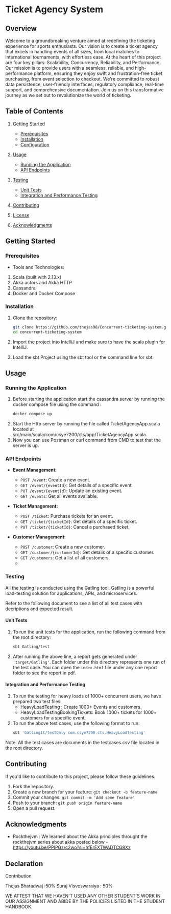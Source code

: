 # Ticket Agency System

## Overview

Welcome to a groundbreaking venture aimed at redefining the ticketing experience for sports enthusiasts.
Our vision is to create a ticket agency that excels in handling events of all sizes, from local matches to international tournaments, with effortless ease.
At the heart of this project are four key pillars: Scalability, Concurrency, Reliability, and Performance.
Our mission is to provide users with a seamless, reliable, and high-performance platform, ensuring they enjoy swift and frustration-free ticket purchasing, from event selection to checkout.
We're committed to robust data persistence, user-friendly interfaces, regulatory compliance, real-time support, and comprehensive documentation.
Join us on this transformative journey as we set out to revolutionize the world of ticketing.

## Table of Contents

1. [Getting Started](#getting-started)
    - [Prerequisites](#prerequisites)
    - [Installation](#installation)
    - [Configuration](#configuration)
2. [Usage](#usage)
    - [Running the Application](#running-the-application)
    - [API Endpoints](#api-endpoints)
3. [Testing](#testing)
    - [Unit Tests](#unit-tests)
    - [Integration and Performance Testing](#Integration-and-Performance-Testing)
    
4. [Contributing](#contributing)
5. [License](#license)
6. [Acknowledgments](#acknowledgments)

## Getting Started

### Prerequisites

- Tools and Technologies:
1) Scala (built with 2.13.x)
2) Akka actors and Akka HTTP
3) Cassandra
4) Docker and Docker Compose
   
### Installation

1. Clone the repository:

    ```bash
    git clone https://github.com/thejas98/Concurrent-ticketing-system.git
    cd concurrent-ticketing-system
    ```

2. Import the project into IntelliJ and make sure to have the scala plugin for IntelliJ.
3. Load the sbt Project using the sbt tool or the command line for sbt.

## Usage

### Running the Application

1. Before starting the application start the cassandra server by running the docker compose file using the command :
   ```bash
   docker compose up
   ```
3. Start the Http server by running the file called TicketAgencyApp.scala located at src/main/scala/com/csye7200/cts/app/TicketAgencyApp.scala.
4. Now you can use Postman or curl command from CMD to test that the server is up.


### API Endpoints

- **Event Management:**
    - `POST /event`: Create a new event.
    - `GET /event/{eventId}`: Get details of a specific event.
    - `PUT /event/{eventId}`: Update an existing event.
    - `GET /events`: Get all events available.

- **Ticket Management:**
    - `POST /ticket`: Purchase tickets for an event.
    - `GET /ticket/{ticketId}`: Get details of a specific ticket.
    - `PUT /ticket/{ticketId}`: Cancel a purchased ticket.

- **Customer Management:**
    - `POST /customer`: Create a new customer.
    - `GET /customer/{customerId}`: Get details of a specific customer.
    - `GET /customers`: Get a list of all customers.
    - 

### Testing

All the testing is conducted using the Gatling tool. Gatling is a powerful load-testing solution for applications, APIs, and microservices.

Refer to the following document to see a list of all test cases with decriptions and expected result.

#### Unit Tests

1. To run the unit tests for the application, run the following command from the root directory:
   ```bash
   sbt Gatling/test
   ```
3. After running the above line, a report gets generated under `'target/Gatling'`. Each folder under this directory represents one run of the test case. You can open the `index.html` file under any one report folder to see the report in pdf.
   

#### Integration and Performance Testing

1. To run the testing for heavy loads of 1000+ concurrent users, we have prepared two test files:
   - HeavyLoadTesting : Create 1000+ Events and customers.
   - HeavyLoadTestingBookingTickets: Book 1000+ tickets for 1000+ customers for a specific event.
2. To run the above test cases, use the following format to run:
   ```bash
   sbt 'GatlingIt/testOnly com.csye7200.cts.HeavyLoadTesting'
   ```



Note: All the test cases are documents in the testcases.csv file located in the root directory.

## Contributing

If you'd like to contribute to this project, please follow these guidelines.

1. Fork the repository.
2. Create a new branch for your feature: `git checkout -b feature-name`
3. Commit your changes: `git commit -m 'Add some feature'`
4. Push to your branch: `git push origin feature-name`
5. Open a pull request.



## Acknowledgments

- Rockthejvm : We learned about the Akka principles throught the rockthejvm series about akka posted below - https://youtu.be/PPIPGzrc2wo?si=hfErEXTWADTCG8Xz

## Declaration
Contribution

Thejas Bharadwaj :50%
Suraj Visveswaraiya : 50%

WE ATTEST THAT WE HAVEN'T USED ANY OTHER STUDENT'S WORK IN OUR ASSIGNMENT AND ABIDE BY THE POLICIES LISTED IN THE STUDENT HANDBOOK.

